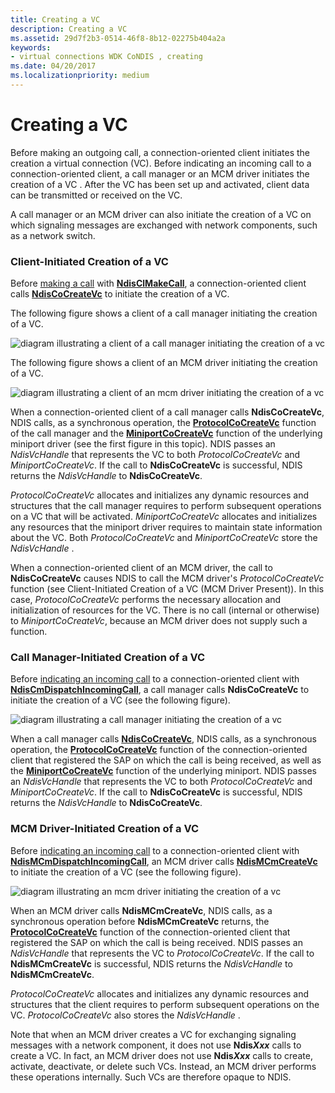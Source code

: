 ```yaml
---
title: Creating a VC
description: Creating a VC
ms.assetid: 29d7f2b3-0514-46f8-8b12-02275b404a2a
keywords:
- virtual connections WDK CoNDIS , creating
ms.date: 04/20/2017
ms.localizationpriority: medium
---
```


# Creating a VC





Before making an outgoing call, a connection-oriented client initiates the creation a virtual connection (VC). Before indicating an incoming call to a connection-oriented client, a call manager or an MCM driver initiates the creation of a VC . After the VC has been set up and activated, client data can be transmitted or received on the VC.

A call manager or an MCM driver can also initiate the creation of a VC on which signaling messages are exchanged with network components, such as a network switch.

### Client-Initiated Creation of a VC

Before [making a call](making-a-call.md) with [**NdisClMakeCall**](https://docs.microsoft.com/windows-hardware/drivers/ddi/content/ndis/nf-ndis-ndisclmakecall), a connection-oriented client calls [**NdisCoCreateVc**](https://docs.microsoft.com/windows-hardware/drivers/ddi/content/ndis/nf-ndis-ndiscocreatevc) to initiate the creation of a VC.

The following figure shows a client of a call manager initiating the creation of a VC.

![diagram illustrating a client of a call manager initiating the creation of a vc](images/cm-05.png)

The following figure shows a client of an MCM driver initiating the creation of a VC.

![diagram illustrating a client of an mcm driver initiating the creation of a vc](images/fig1-05.png)

When a connection-oriented client of a call manager calls **NdisCoCreateVc**, NDIS calls, as a synchronous operation, the [**ProtocolCoCreateVc**](https://docs.microsoft.com/windows-hardware/drivers/ddi/content/ndis/nc-ndis-protocol_co_create_vc) function of the call manager and the [**MiniportCoCreateVc**](https://docs.microsoft.com/windows-hardware/drivers/ddi/content/ndis/nc-ndis-miniport_co_create_vc) function of the underlying miniport driver (see the first figure in this topic). NDIS passes an *NdisVcHandle* that represents the VC to both *ProtocolCoCreateVc* and *MiniportCoCreateVc*. If the call to **NdisCoCreateVc** is successful, NDIS returns the *NdisVcHandle* to **NdisCoCreateVc**.

*ProtocolCoCreateVc* allocates and initializes any dynamic resources and structures that the call manager requires to perform subsequent operations on a VC that will be activated. *MiniportCoCreateVc* allocates and initializes any resources that the miniport driver requires to maintain state information about the VC. Both *ProtocolCoCreateVc* and *MiniportCoCreateVc* store the *NdisVcHandle* .

When a connection-oriented client of an MCM driver, the call to **NdisCoCreateVc** causes NDIS to call the MCM driver's *ProtocolCoCreateVc* function (see Client-Initiated Creation of a VC (MCM Driver Present)). In this case, *ProtocolCoCreateVc* performs the necessary allocation and initialization of resources for the VC. There is no call (internal or otherwise) to *MiniportCoCreateVc*, because an MCM driver does not supply such a function.

### Call Manager-Initiated Creation of a VC

Before [indicating an incoming call](indicating-an-incoming-call.md) to a connection-oriented client with [**NdisCmDispatchIncomingCall**](https://docs.microsoft.com/windows-hardware/drivers/ddi/content/ndis/nf-ndis-ndiscmdispatchincomingcall), a call manager calls **NdisCoCreateVc** to initiate the creation of a VC (see the following figure).

![diagram illustrating a call manager initiating the creation of a vc](images/cm-06.png)

When a call manager calls [**NdisCoCreateVc**](https://docs.microsoft.com/windows-hardware/drivers/ddi/content/ndis/nf-ndis-ndiscocreatevc), NDIS calls, as a synchronous operation, the [**ProtocolCoCreateVc**](https://docs.microsoft.com/windows-hardware/drivers/ddi/content/ndis/nc-ndis-protocol_co_create_vc) function of the connection-oriented client that registered the SAP on which the call is being received, as well as the [**MiniportCoCreateVc**](https://docs.microsoft.com/windows-hardware/drivers/ddi/content/ndis/nc-ndis-miniport_co_create_vc) function of the underlying miniport. NDIS passes an *NdisVcHandle* that represents the VC to both *ProtocolCoCreateVc* and *MiniportCoCreateVc*. If the call to **NdisCoCreateVc** is successful, NDIS returns the *NdisVcHandle* to **NdisCoCreateVc**.

### MCM Driver-Initiated Creation of a VC

Before [indicating an incoming call](indicating-an-incoming-call.md) to a connection-oriented client with [**NdisMCmDispatchIncomingCall**](https://docs.microsoft.com/windows-hardware/drivers/ddi/content/ndis/nf-ndis-ndismcmdispatchincomingcall), an MCM driver calls [**NdisMCmCreateVc**](https://docs.microsoft.com/windows-hardware/drivers/ddi/content/ndis/nf-ndis-ndismcmcreatevc) to initiate the creation of a VC (see the following figure).

![diagram illustrating an mcm driver initiating the creation of a vc](images/fig1-06.png)

When an MCM driver calls **NdisMCmCreateVc**, NDIS calls, as a synchronous operation before **NdisMCmCreateVc** returns, the [**ProtocolCoCreateVc**](https://docs.microsoft.com/windows-hardware/drivers/ddi/content/ndis/nc-ndis-protocol_co_create_vc) function of the connection-oriented client that registered the SAP on which the call is being received. NDIS passes an *NdisVcHandle* that represents the VC to *ProtocolCoCreateVc*. If the call to **NdisMCmCreateVc** is successful, NDIS returns the *NdisVcHandle* to **NdisMCmCreateVc**.

*ProtocolCoCreateVc* allocates and initializes any dynamic resources and structures that the client requires to perform subsequent operations on the VC. *ProtocolCoCreateVc* also stores the *NdisVcHandle* .

Note that when an MCM driver creates a VC for exchanging signaling messages with a network component, it does not use **Ndis*Xxx*** calls to create a VC. In fact, an MCM driver does not use **Ndis*Xxx*** calls to create, activate, deactivate, or delete such VCs. Instead, an MCM driver performs these operations internally. Such VCs are therefore opaque to NDIS.

 

 





